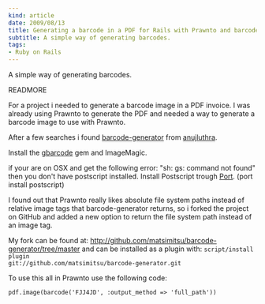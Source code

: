 ```yaml
---
kind: article
date: 2009/08/13
title: Generating a barcode in a PDF for Rails with Prawnto and barcode-generator
subtitle: A simple way of generating barcodes.
tags:
- Ruby on Rails
---
```


A simple way of generating barcodes.

READMORE

For a project i needed to generate a barcode image in a PDF invoice. I was already using Prawnto to generate the PDF and needed a way to generate a barcode image to use with Prawnto.

After a few searches i found <a href="http://github.com/anujluthra/barcode-generator/tree/master">barcode-generator</a> from <a href="http://blog.anujluthra.com/">anujluthra</a>.

Install the <a href="http://gbarcode.rubyforge.org/">gbarcode</a> gem and ImageMagic.

if your are on OSX and get the following error: "sh: gs: command not found" then you don't have postscript installed. Install Postscript trough <a href="http://darwinports.com/">Port</a>. (port install postscript)

I found out that Prawnto really likes absolute file system paths instead of relative image tags that barcode-generator returns, so i forked the project on GitHub and added a new option to return the file system path instead of an image tag.

My fork can be found at: <a href="http://github.com/matsimitsu/barcode-generator/tree/master">http://github.com/matsimitsu/barcode-generator/tree/master</a> and can be installed as a plugin with:
<code>script/install plugin git://github.com/matsimitsu/barcode-generator.git</code>

To use this all in Prawnto use the following code:

```
pdf.image(barcode('FJJ4JD', :output_method => 'full_path'))
```
